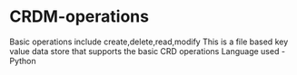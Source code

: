 # CRDM-operations
Basic operations include create,delete,read,modify
This is a file based key value data store that supports the basic CRD operations
Language used - Python
